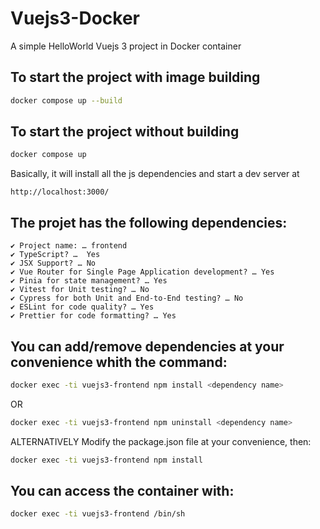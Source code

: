 # Vuejs3-Docker
A simple HelloWorld Vuejs 3 project in Docker container

## To start the project with image building

```sh
docker compose up --build
```

## To start the project without building

```sh
docker compose up
```

Basically, it will install all the js dependencies and start a dev server at

```
http://localhost:3000/
```

## The projet has the following dependencies:
```
✔ Project name: … frontend
✔ TypeScript? …  Yes
✔ JSX Support? … No
✔ Vue Router for Single Page Application development? … Yes
✔ Pinia for state management? … Yes
✔ Vitest for Unit testing? … No
✔ Cypress for both Unit and End-to-End testing? … No
✔ ESLint for code quality? … Yes
✔ Prettier for code formatting? … Yes
```
## You can add/remove dependencies at your convenience whith the command:
```sh
docker exec -ti vuejs3-frontend npm install <dependency name>
```
OR
```sh
docker exec -ti vuejs3-frontend npm uninstall <dependency name>
```
ALTERNATIVELY
Modify the package.json file at your convenience, then:
```sh
docker exec -ti vuejs3-frontend npm install
```


## You can access the container with:
```sh
docker exec -ti vuejs3-frontend /bin/sh
```
